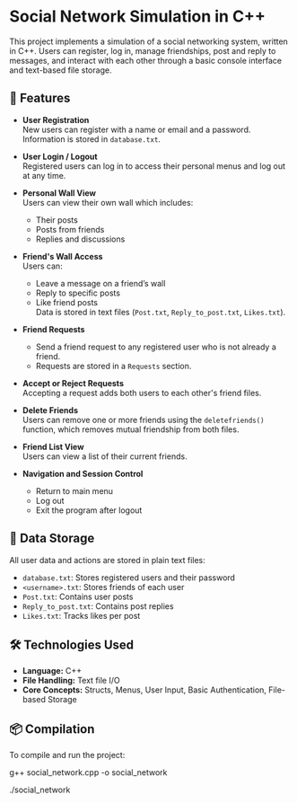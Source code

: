 # Social Network Simulation in C++

This project implements a simulation of a social networking system, written in C++. Users can register, log in, manage friendships, post and reply to messages, and interact with each other through a basic console interface and text-based file storage.

## 🚀 Features

- **User Registration**  
  New users can register with a name or email and a password. Information is stored in `database.txt`.

- **User Login / Logout**  
  Registered users can log in to access their personal menus and log out at any time.

- **Personal Wall View**  
  Users can view their own wall which includes:
  - Their posts
  - Posts from friends
  - Replies and discussions

- **Friend's Wall Access**  
  Users can:
  - Leave a message on a friend’s wall
  - Reply to specific posts
  - Like friend posts  
  Data is stored in text files (`Post.txt`, `Reply_to_post.txt`, `Likes.txt`).

- **Friend Requests**
  - Send a friend request to any registered user who is not already a friend.
  - Requests are stored in a `Requests` section.

- **Accept or Reject Requests**  
  Accepting a request adds both users to each other's friend files.

- **Delete Friends**  
  Users can remove one or more friends using the `deletefriends()` function, which removes mutual friendship from both files.

- **Friend List View**  
  Users can view a list of their current friends.

- **Navigation and Session Control**  
  - Return to main menu
  - Log out
  - Exit the program after logout

## 💾 Data Storage

All user data and actions are stored in plain text files:
- `database.txt`: Stores registered users and their password
- `<username>.txt`: Stores friends of each user
- `Post.txt`: Contains user posts
- `Reply_to_post.txt`: Contains post replies
- `Likes.txt`: Tracks likes per post

## 🛠️ Technologies Used

- **Language:** C++
- **File Handling:** Text file I/O
- **Core Concepts:** Structs, Menus, User Input, Basic Authentication, File-based Storage

## 📦 Compilation

To compile and run the project:

g++ social_network.cpp -o social_network

./social_network
